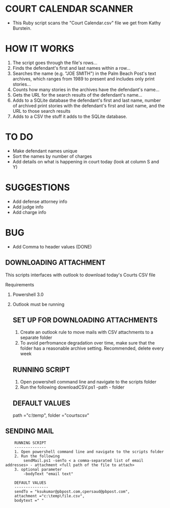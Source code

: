 COURT CALENDAR SCANNER 
===

- This Ruby script scans the "Court Calendar.csv" file we get from Kathy Burstein. 

HOW IT WORKS
===
1) The script goes through the file's rows...
2) Finds the defendant's first and last names within a row...
3) Searches the name (e.g. "JOE SMITH") in the Palm Beach Post's text archives, which ranges from 1989 to present and includes only print stories...
4) Counts how many stories in the archives have the defendant's name...
5) Gets the URL for the search results of the defendant's name...
6) Adds to a SQLite database the defendant's first and last name, number of archived print stories with the defendant's first and last name, and the URL to those search results
7) Adds to a CSV the stuff it adds to the SQLite database.


TO DO
===
- Make defendant names unique
- Sort the names by number of charges
- Add details on what is happening in court today (look at column S and Y)


SUGGESTIONS
===
- Add defense attorney info
- Add judge info
- Add charge info

BUG
=====
- Add Comma to header values (DONE)

DOWNLOADING ATTACHMENT
-----------------------
This scripts interfaces with outlook to download today's Courts CSV file

Requirements
1. Powershell 3.0
2. Outlook must be running



	SET UP FOR DOWNLOADING ATTACHMENTS
	----------------------------------
	1. Create an outlook rule to move mails with CSV attachments to a separate folder
	2. To avoid perfromance degradation over time, make sure that the folder has a reasonable archive setting. Recommended, delete every week

	RUNNING SCRIPT
	--------------
	1. Open powershell command line and navigate to the scripts folder
	2. Run the following
		downloadCSV.ps1 -path <folder path of where to download the file to> - folder <name of the outlook folder to search in>
		
	DEFAULT VALUES
	--------------
	path ="c:\temp",
	folder ="courtscsv"

SENDING MAIL
--------------
		RUNNING SCRIPT
		--------------
		1. Open powershell command line and navigate to the scripts folder
		2. Run the following
			sendMail.ps1 -senTo < a comma-separated list of email addresses> - attachment <full path of the file to attach>
		3. optional parameter
			-bodyText "email text"

		DEFAULT VALUES
		---------------
		sendTo = "ksukumar@pbpost.com,cpersaud@pbpost.com",
		attachment ="c:\temp\file.csv",
		bodytext =" "